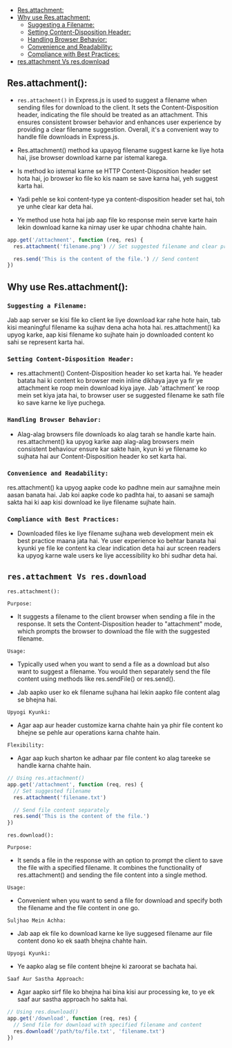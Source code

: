 <!-- TOC -->

- [Res.attachment:](#resattachment)
- [Why use Res.attachment:](#why-use-resattachment)
    - [Suggesting a Filename:](#suggesting-a-filename)
    - [Setting Content-Disposition Header:](#setting-content-disposition-header)
    - [Handling Browser Behavior:](#handling-browser-behavior)
    - [Convenience and Readability:](#convenience-and-readability)
    - [Compliance with Best Practices:](#compliance-with-best-practices)
- [res.attachment Vs res.download](#resattachment-vs-resdownload)

<!-- /TOC -->

## Res.attachment():

- `res.attachment()` in Express.js is used to suggest a filename when sending files for download to the client. It sets the Content-Disposition header, indicating the file should be treated as an attachment. This ensures consistent browser behavior and enhances user experience by providing a clear filename suggestion. Overall, it's a convenient way to handle file downloads in Express.js.

- Res.attachment() method ka upayog filename suggest karne ke liye hota hai, jise browser download karne par istemal karega.

- Is method ko istemal karne se HTTP Content-Disposition header set hota hai, jo browser ko file ko kis naam se save karna hai, yeh suggest karta hai.

- Yadi pehle se koi content-type ya content-disposition header set hai, toh ye unhe clear kar deta hai.

- Ye method use hota hai jab aap file ko response mein serve karte hain lekin download karne ka nirnay user ke upar chhodna chahte hain.

```javascript
app.get('/attachment', function (req, res) {
  res.attachment('filename.png') // Set suggested filename and clear previous headers

  res.send('This is the content of the file.') // Send content
})
```

## Why use Res.attachment():

### `Suggesting a Filename: `

Jab aap server se kisi file ko client ke liye download kar rahe hote hain, tab kisi meaningful filename ka sujhav dena acha hota hai. res.attachment() ka upyog karke, aap kisi filename ko sujhate hain jo downloaded content ko sahi se represent karta hai.

### `Setting Content-Disposition Header: `

- res.attachment() Content-Disposition header ko set karta hai. Ye header batata hai ki content ko browser mein inline dikhaya jaye ya fir ye attachment ke roop mein download kiya jaye. Jab 'attachment' ke roop mein set kiya jata hai, to browser user se suggested filename ke sath file ko save karne ke liye puchega.

### `Handling Browser Behavior: `

- Alag-alag browsers file downloads ko alag tarah se handle karte hain. res.attachment() ka upyog karke aap alag-alag browsers mein consistent behaviour ensure kar sakte hain, kyun ki ye filename ko sujhata hai aur Content-Disposition header ko set karta hai.

### `Convenience and Readability: `

res.attachment() ka upyog aapke code ko padhne mein aur samajhne mein aasan banata hai. Jab koi aapke code ko padhta hai, to aasani se samajh sakta hai ki aap kisi download ke liye filename sujhate hain.

### `Compliance with Best Practices:`

- Downloaded files ke liye filename sujhana web development mein ek best practice maana jata hai. Ye user experience ko behtar banata hai kyunki ye file ke content ka clear indication deta hai aur screen readers ka upyog karne wale users ke liye accessibility ko bhi sudhar deta hai.

## `res.attachment Vs res.download`

`res.attachment():`

`Purpose:`

- It suggests a filename to the client browser when sending a file in the response. It sets the Content-Disposition header to "attachment" mode, which prompts the browser to download the file with the suggested filename.

`Usage:`

- Typically used when you want to send a file as a download but also want to suggest a filename. You would then separately send the file content using methods like res.sendFile() or res.send().

- Jab aapko user ko ek filename sujhana hai lekin aapko file content alag se bhejna hai.

`Upyogi Kyunki:`

- Agar aap aur header customize karna chahte hain ya phir file content ko bhejne se pehle aur operations karna chahte hain.

`Flexibility:`

- Agar aap kuch sharton ke adhaar par file content ko alag tareeke se handle karna chahte hain.

```javascript
// Using res.attachment()
app.get('/attachment', function (req, res) {
  // Set suggested filename
  res.attachment('filename.txt')

  // Send file content separately
  res.send('This is the content of the file.')
})
```

`res.download():`

`Purpose:`

- It sends a file in the response with an option to prompt the client to save the file with a specified
  filename. It combines the functionality of res.attachment() and sending the file content into a single method.

`Usage:`

- Convenient when you want to send a file for download and specify both the filename and the file content in one go.

`Suljhao Mein Achha:`

- Jab aap ek file ko download karne ke liye suggesed filename aur file content dono ko ek saath bhejna chahte hain.

`Upyogi Kyunki:`

- Ye aapko alag se file content bhejne ki zaroorat se bachata hai.

`Saaf Aur Sastha Approach:`

- Agar aapko sirf file ko bhejna hai bina kisi aur processing ke, to ye ek saaf aur sastha approach ho sakta hai.

```javascript
// Using res.download()
app.get('/download', function (req, res) {
  // Send file for download with specified filename and content
  res.download('/path/to/file.txt', 'filename.txt')
})
```
